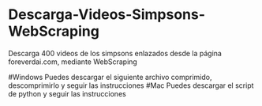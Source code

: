 # Descarga-Videos-Simpsons-WebScraping
Descarga 400 videos de los simpsons enlazados desde la página foreverdai.com, mediante WebScraping


#Windows 
Puedes descargar el siguiente archivo comprimido, descomprimirlo y seguir las instrucciones
#Mac 
Puedes descargar el script de python y seguir las instrucciones
